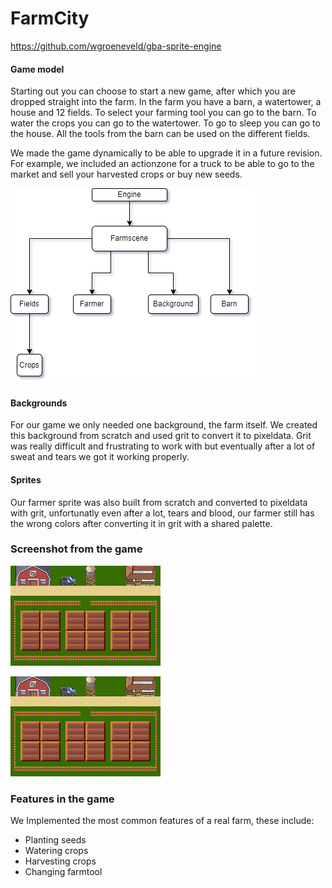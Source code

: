 # FarmCity

https://github.com/wgroeneveld/gba-sprite-engine


#### Game model

Starting out you can choose to start a new game, after which you are dropped straight into the farm. In the farm you have a barn, a watertower, a house and 12 fields.
To select your farming tool you can go to the barn.
To water the crops you can go to the watertower.
To go to sleep you can go to the house.
All the tools from the barn can be used on the different fields.

We made the game dynamically to be able to upgrade it in a future revision. For example, we included an actionzone for a truck to be able to go to the market and sell your harvested crops or buy new seeds.


![structure diagram](https://raw.githubusercontent.com/VerbruggenD/GBA-game/game_base_restructure/game/img/diagram.png)

 
#### Backgrounds

For our game we only needed one background, the farm itself.
We created this background from scratch and used grit to convert it to pixeldata. Grit was really difficult and frustrating to work with but eventually after a lot of sweat and tears we got it working properly. 

#### Sprites

Our farmer sprite was also built from scratch and converted to pixeldata with grit, unfortunatly even after a lot, tears and blood, our farmer still has the wrong colors after converting it in grit with a shared palette.

### Screenshot from the game

![background](https://github.com/VerbruggenD/GBA-game/raw/game_base_restructure/game/img/background.png)

![in game menu](https://github.com/VerbruggenD/GBA-game/raw/game_base_restructure/game/img/background.png)

### Features in the game

We Implemented the most common features of a real farm, these include: 
* Planting seeds
* Watering crops
* Harvesting crops
* Changing farmtool